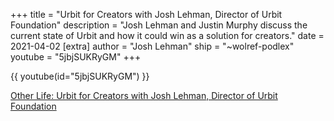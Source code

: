 +++
title = "Urbit for Creators with Josh Lehman, Director of Urbit Foundation"
description = "Josh Lehman and Justin Murphy discuss the current state of Urbit and how it could win as a solution for creators."
date = 2021-04-02
[extra]
author = "Josh Lehman"
ship = "~wolref-podlex"
youtube = "5jbjSUKRyGM"
+++

{{ youtube(id="5jbjSUKRyGM") }}

[Other Life: Urbit for Creators with Josh Lehman, Director of Urbit Foundation](https://www.youtube.com/watch?v=5jbjSUKRyGM)